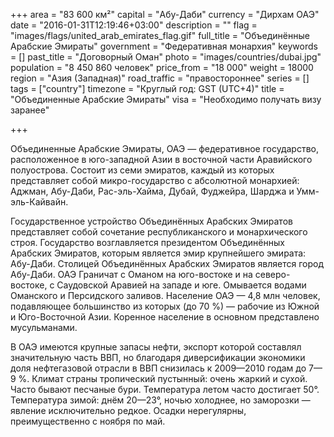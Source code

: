 +++
area = "83 600 км²"
capital = "Абу-Даби"
currency = "Дирхам ОАЭ"
date = "2016-01-31T12:19:46+03:00"
description = ""
flag = "images/flags/united_arab_emirates_flag.gif"
full_title = "Объединённые Арабские Эмираты"
government = "Федеративная монархия"
keywords = []
past_title = "Договорный Оман"
photo = "images/countries/dubai.jpg"
population = "8 450 860 человек"
price_from = "18 000"
weight = 18000
region = "Азия (Западная)"
road_traffic = "правостороннее"
series = []
tags = ["country"]
timezone = "Круглый год: GST (UTC+4)"
title = "Объединенные Арабские Эмираты"
visa = "Необходимо получать визу заранее"

+++

Объединенные Арабские Эмираты, ОАЭ — федеративное государство, расположенное в юго-западной Азии в восточной части Аравийского полуострова. Состоит из семи эмиратов, каждый из которых представляет собой микро-государство с абсолютной монархией: Аджман, Абу-Даби, Рас-эль-Хайма, Дубай, Фуджейра, Шарджа и Умм-эль-Кайвайн.

Государственное устройство Объединённых Арабских Эмиратов представляет собой сочетание республиканского и монархического строя. Государство возглавляется президентом Объединённых Арабских Эмиратов, которым является эмир крупнейшего эмирата: Абу-Даби. Столицей Объединённых Арабских Эмиратов является город Абу-Даби. ОАЭ Граничат с Оманом на юго-востоке и на северо-востоке, с Саудовской Аравией на западе и юге. Омывается водами Оманского и Персидского заливов. Население ОАЭ — 4,8 млн человек, подавляющее большинство из которых (до 70 %) — рабочие из Южной и Юго-Восточной Азии. Коренное население в основном представлено мусульманами.

В ОАЭ имеются крупные запасы нефти, экспорт которой составлял значительную часть ВВП, но благодаря диверсификации экономики доля нефтегазовой отрасли в ВВП снизилась к 2009—2010 годам до 7—9 %.
Климат страны тропический пустынный: очень жаркий и сухой. Часто бывают песчаные бури. Температура летом часто достигает 50°. Температура зимой: днём 20—23°, ночью холоднее, но заморозки — явление исключительно редкое. Осадки нерегулярны, преимущественно с ноября по май.